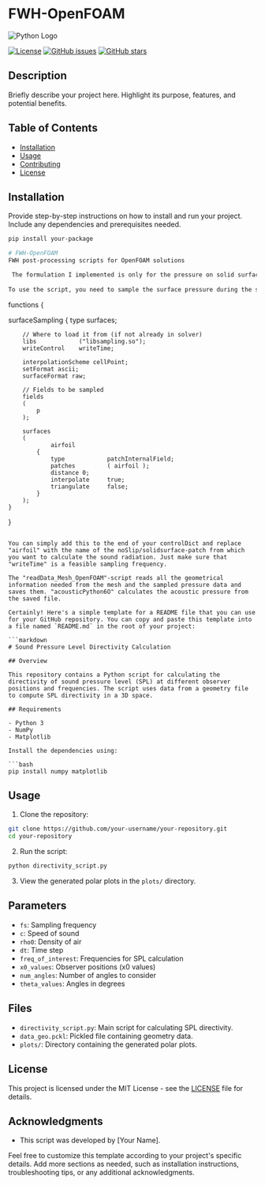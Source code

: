 # FWH-OpenFOAM

![Python Logo](https://www.python.org/static/community_logos/python-logo.png)

[![License](https://img.shields.io/badge/License-MIT-blue.svg)](LICENSE)
[![GitHub issues](https://img.shields.io/github/issues/your-username/your-repo)](https://github.com/your-username/your-repo/issues)
[![GitHub stars](https://img.shields.io/github/stars/your-username/your-repo)](https://github.com/your-username/your-repo/stargazers)

## Description

Briefly describe your project here. Highlight its purpose, features, and potential benefits.

## Table of Contents

- [Installation](#installation)
- [Usage](#usage)
- [Contributing](#contributing)
- [License](#license)

## Installation

Provide step-by-step instructions on how to install and run your project. Include any dependencies and prerequisites needed.

```bash
pip install your-package

# FWH-OpenFOAM
FWH post-processing scripts for OpenFOAM solutions

 The formulation I implemented is only for the pressure on solid surfaces though and does not include convection. 
 
To use the script, you need to sample the surface pressure during the simulation. Use this function in OpenFOAM:


```
functions
{

  surfaceSampling
    {
        type surfaces;

        // Where to load it from (if not already in solver)
        libs            ("libsampling.so");
        writeControl    writeTime;

        interpolationScheme cellPoint;
        setFormat ascii;
        surfaceFormat raw;

        // Fields to be sampled
        fields
        (
            p
        );

        surfaces
        (
                airfoil
            {
                type            patchInternalField;
                patches         ( airfoil );
                distance 0;
                interpolate     true;
                triangulate     false;
            }
        );
    }
}

```

You can simply add this to the end of your controlDict and replace "airfoil" with the name of the noSlip/solidsurface-patch from which you want to calculate the sound radiation. Just make sure that "writeTime" is a feasible sampling frequency.

The "readData_Mesh_OpenFOAM"-script reads all the geometrical information needed from the mesh and the sampled pressure data and saves them. "acousticPython6O" calculates the acoustic pressure from the saved file.

Certainly! Here's a simple template for a README file that you can use for your GitHub repository. You can copy and paste this template into a file named `README.md` in the root of your project:

```markdown
# Sound Pressure Level Directivity Calculation

## Overview

This repository contains a Python script for calculating the directivity of sound pressure level (SPL) at different observer positions and frequencies. The script uses data from a geometry file to compute SPL directivity in a 3D space.

## Requirements

- Python 3
- NumPy
- Matplotlib

Install the dependencies using:

```bash
pip install numpy matplotlib
```

## Usage

1. Clone the repository:

```bash
git clone https://github.com/your-username/your-repository.git
cd your-repository
```

2. Run the script:

```bash
python directivity_script.py
```

3. View the generated polar plots in the `plots/` directory.

## Parameters

- `fs`: Sampling frequency
- `c`: Speed of sound
- `rho0`: Density of air
- `dt`: Time step
- `freq_of_interest`: Frequencies for SPL calculation
- `x0_values`: Observer positions (x0 values)
- `num_angles`: Number of angles to consider
- `theta_values`: Angles in degrees

## Files

- `directivity_script.py`: Main script for calculating SPL directivity.
- `data_geo.pckl`: Pickled file containing geometry data.
- `plots/`: Directory containing the generated polar plots.

## License

This project is licensed under the MIT License - see the [LICENSE](LICENSE) file for details.

## Acknowledgments

- This script was developed by [Your Name].

Feel free to customize this template according to your project's specific details. Add more sections as needed, such as installation instructions, troubleshooting tips, or any additional acknowledgments.
